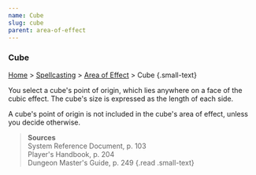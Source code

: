 ```yaml
---
name: Cube
slug: cube
parent: area-of-effect
---
```

### Cube
[Home](dm-operations-center) > [Spellcasting](spellcasting) > [Area of Effect](area-of-effect) > Cube {.small-text}

You select a cube's point of origin, which lies anywhere on a face of the cubic effect. The cube's size is expressed 
as the length of each side. 

A cube's point of origin is not included in the cube's area of effect, unless you decide otherwise.

> **Sources** <br/>
> System Reference Document, p. 103<br/>
> Player's Handbook, p. 204<br/>
> Dungeon Master's Guide, p. 249
{.read .small-text}